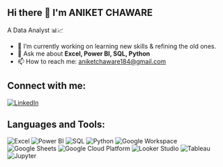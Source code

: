 ## Hi there 👋 I'm ANIKET CHAWARE

A Data Analyst 📊📈

- 🔭 I’m currently working on learning new skills & refining the old ones.
- 💬 Ask me about **Excel, Power BI, SQL, Python**
- 📫 How to reach me: aniketchaware184@gmail.com

<!--
**aniketac18/aniketac18** is a ✨ _special_ ✨ repository because its `README.md` (this file) appears on your GitHub profile.

Here are some ideas to get you started:

- 🔭 I’m currently working on ...
- 🌱 I’m currently learning ...
- 👯 I’m looking to collaborate on ...
- 🤔 I’m looking for help with ...
- 💬 Ask me about ...
- 📫 How to reach me: ...
- 😄 Pronouns: ...
- ⚡ Fun fact: ...
-->

## Connect with me:
[![LinkedIn](https://img.shields.io/badge/-LinkedIn-blue)](https://www.linkedin.com/in/aniketchaware/)

## Languages and Tools:
![Excel](https://img.shields.io/badge/-Excel-217346?style=flat&logo=microsoft-excel)
![Power BI](https://img.shields.io/badge/-Power%20BI-F2C811?style=flat&logo=power-bi)
![SQL](https://img.shields.io/badge/-SQL-4479A1?style=flat&logo=MySQL)
![Python](https://img.shields.io/badge/-Python-3776AB?style=flat&logo=python)
![Google Workspace](https://img.shields.io/badge/-Google%20Workspace-4285F4?style=flat&logo=google)
![Google Sheets](https://img.shields.io/badge/-Google%20Sheets-34A853?style=flat&logo=google-sheets)
![Google Cloud Platform](https://img.shields.io/badge/-Google%20Cloud%20Platform-4285F4?style=flat&logo=google-cloud)
![Looker Studio](https://img.shields.io/badge/-Looker%20Studio-4285F4?style=flat&logo=looker-studio)
![Tableau](https://img.shields.io/badge/-Tableau-E97627?style=flat&logo=tableau)
![Jupyter](https://img.shields.io/badge/-Jupyter-F37626?style=flat&logo=jupyter)
